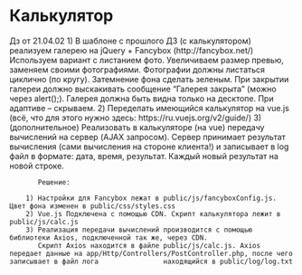 <h1>Калькулятор</h1>
Дз от 21.04.02
        1) В шаблоне с прошлого ДЗ (с калькулятором) реализуем галерею на jQuery + Fancybox (http://fancybox.net/)
           Используем вариант с листанием фото. Увеличиваем размер превью, заменяем своими фотографиями. Фотографии должны листаться циклично (по кругу). 
           Затемнение фона сделать зеленым. При закрытии галереи должно выскакивать сообщение “Галерея закрыта” (можно через alert();). 
           Галерея должна быть видна только на десктопе. При адаптиве – скрываем.
        2) Переделать имеющийся калькулятор на vue.js (всё, что для этого нужно здесь: https://ru.vuejs.org/v2/guide/) 
        3) (дополнительное) Реализовать в калькуляторе (на vue) передачу вычислений на сервер (AJAX запросом). 
           Сервер принимает результат вычисления (сами вычисления на стороне клиента!) и записывает в log файл в формате: дата, время, результат. 
           Каждый новый результат на новой строке.
           
           Решение: 
           
        1) Настройки для Fancybox лежат в public/js/fancyboxConfig.js. Цвет фона изменен в public/css/styles.css
        2) Vue.js Подключена с помощью CDN. Скрипт калькулятора лежит в public/js/calc.js
        3) Реализация передачи вычислений производится с помощью библиотеки Axios, подключенной так же, через CDN. 
           Скрипт Axios находится в файле public/js/calc.js. Axios передает данные на app/Http/Controllers/PostController.php, после чего записывает в файл лога                находящийся в public/log/log.txt
           
